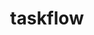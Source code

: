 ---
title: "taskflow"
layout: cache
categories: [package, develop]
meta: {"compilers": ["gcc@11.4.0"], "num_specs": 14, "num_specs_by_stack": {"e4s": 14, "root": 14}, "oss": ["ubuntu22.04"], "platforms": ["linux"], "stacks": ["e4s", "root"], "targets": ["x86_64_v3"], "versions": ["3.7.0"]}
spec_details: [{"compiler": "gcc@11.4.0", "hash": "63q5ym7sepurvve5dzt43val5igv5ob7", "os": "ubuntu22.04", "platform": "linux", "size": "-", "stacks": ["e4s", "root"], "target": "x86_64_v3", "variants": ["build_system=cmake", "build_type=Release", "generator=make", "~ipo"], "versions": ["3.7.0"]}, {"compiler": "gcc@11.4.0", "hash": "bukekj5l6kzspvtydfbtqy5payyinc6d", "os": "ubuntu22.04", "platform": "linux", "size": "-", "stacks": ["e4s", "root"], "target": "x86_64_v3", "variants": ["build_system=cmake", "build_type=Release", "generator=make", "~ipo"], "versions": ["3.7.0"]}, {"compiler": "gcc@11.4.0", "hash": "bzxb75ltafrhbdx7rh7pua6lr3szuvsh", "os": "ubuntu22.04", "platform": "linux", "size": "-", "stacks": ["e4s", "root"], "target": "x86_64_v3", "variants": ["build_system=cmake", "build_type=Release", "generator=make", "~ipo"], "versions": ["3.7.0"]}, {"compiler": "gcc@11.4.0", "hash": "dbd7azowegnalrpiz437ei67qjqquvkl", "os": "ubuntu22.04", "platform": "linux", "size": "-", "stacks": ["e4s", "root"], "target": "x86_64_v3", "variants": ["build_system=cmake", "build_type=Release", "generator=make", "~ipo"], "versions": ["3.7.0"]}, {"compiler": "gcc@11.4.0", "hash": "jgay24ouvpnzrizdd4bwgppya3ifbuna", "os": "ubuntu22.04", "platform": "linux", "size": "-", "stacks": ["e4s", "root"], "target": "x86_64_v3", "variants": ["build_system=cmake", "build_type=Release", "generator=make", "~ipo"], "versions": ["3.7.0"]}, {"compiler": "gcc@11.4.0", "hash": "nanqd6cya2iunnourbaouvru253bd2oo", "os": "ubuntu22.04", "platform": "linux", "size": "-", "stacks": ["e4s", "root"], "target": "x86_64_v3", "variants": ["build_system=cmake", "build_type=Release", "generator=make", "~ipo"], "versions": ["3.7.0"]}, {"compiler": "gcc@11.4.0", "hash": "oh7z5o7h4mcwl2ufwar7m73fs2lxfvfn", "os": "ubuntu22.04", "platform": "linux", "size": "-", "stacks": ["e4s", "root"], "target": "x86_64_v3", "variants": ["build_system=cmake", "build_type=Release", "generator=make", "~ipo"], "versions": ["3.7.0"]}, {"compiler": "gcc@11.4.0", "hash": "pabzp66p34mzjdp5au67r75ali7mfju2", "os": "ubuntu22.04", "platform": "linux", "size": "-", "stacks": ["e4s", "root"], "target": "x86_64_v3", "variants": ["build_system=cmake", "build_type=Release", "generator=make", "~ipo"], "versions": ["3.7.0"]}, {"compiler": "gcc@11.4.0", "hash": "rg3rkqn2tgqamos4ah55aauneivmz5gc", "os": "ubuntu22.04", "platform": "linux", "size": "-", "stacks": ["e4s", "root"], "target": "x86_64_v3", "variants": ["build_system=cmake", "build_type=Release", "generator=make", "~ipo"], "versions": ["3.7.0"]}, {"compiler": "gcc@11.4.0", "hash": "stlohkbiwbkapqcu6zygncumeyexu4b6", "os": "ubuntu22.04", "platform": "linux", "size": "-", "stacks": ["e4s", "root"], "target": "x86_64_v3", "variants": ["build_system=cmake", "build_type=Release", "generator=make", "~ipo"], "versions": ["3.7.0"]}, {"compiler": "gcc@11.4.0", "hash": "tg4eg7l7a5lpxprvcelx32fyynj3t7nb", "os": "ubuntu22.04", "platform": "linux", "size": "-", "stacks": ["e4s", "root"], "target": "x86_64_v3", "variants": ["build_system=cmake", "build_type=Release", "generator=make", "~ipo"], "versions": ["3.7.0"]}, {"compiler": "gcc@11.4.0", "hash": "vl7bbgw6mptahln4cr6o3cyxcz635yd2", "os": "ubuntu22.04", "platform": "linux", "size": "-", "stacks": ["e4s", "root"], "target": "x86_64_v3", "variants": ["build_system=cmake", "build_type=Release", "generator=make", "~ipo"], "versions": ["3.7.0"]}, {"compiler": "gcc@11.4.0", "hash": "yxi47hrqbqdeesrgivjgqsxy6jdphbum", "os": "ubuntu22.04", "platform": "linux", "size": "-", "stacks": ["e4s", "root"], "target": "x86_64_v3", "variants": ["build_system=cmake", "build_type=Release", "generator=make", "~ipo"], "versions": ["3.7.0"]}, {"compiler": "gcc@11.4.0", "hash": "zr4hckomags6bcxxj4u6l7z3ku5xrbqv", "os": "ubuntu22.04", "platform": "linux", "size": "-", "stacks": ["e4s", "root"], "target": "x86_64_v3", "variants": ["build_system=cmake", "build_type=Release", "generator=make", "~ipo"], "versions": ["3.7.0"]}]
---